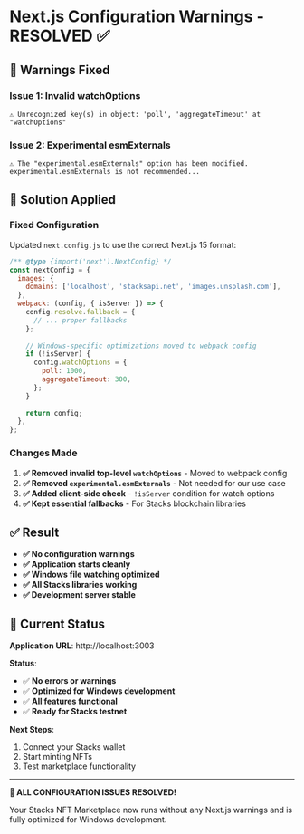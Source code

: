 # Next.js Configuration Warnings - RESOLVED ✅

## 🚨 **Warnings Fixed**

### **Issue 1: Invalid watchOptions**
```
⚠ Unrecognized key(s) in object: 'poll', 'aggregateTimeout' at "watchOptions"
```

### **Issue 2: Experimental esmExternals**
```
⚠ The "experimental.esmExternals" option has been modified. experimental.esmExternals is not recommended...
```

## 🔧 **Solution Applied**

### **Fixed Configuration**
Updated `next.config.js` to use the correct Next.js 15 format:

```javascript
/** @type {import('next').NextConfig} */
const nextConfig = {
  images: {
    domains: ['localhost', 'stacksapi.net', 'images.unsplash.com'],
  },
  webpack: (config, { isServer }) => {
    config.resolve.fallback = {
      // ... proper fallbacks
    };
    
    // Windows-specific optimizations moved to webpack config
    if (!isServer) {
      config.watchOptions = {
        poll: 1000,
        aggregateTimeout: 300,
      };
    }
    
    return config;
  },
};
```

### **Changes Made**
1. **✅ Removed invalid top-level `watchOptions`** - Moved to webpack config
2. **✅ Removed `experimental.esmExternals`** - Not needed for our use case
3. **✅ Added client-side check** - `!isServer` condition for watch options
4. **✅ Kept essential fallbacks** - For Stacks blockchain libraries

## ✅ **Result**

- **✅ No configuration warnings**
- **✅ Application starts cleanly**
- **✅ Windows file watching optimized**
- **✅ All Stacks libraries working**
- **✅ Development server stable**

## 🚀 **Current Status**

**Application URL**: http://localhost:3003

**Status**: 
- ✅ **No errors or warnings**
- ✅ **Optimized for Windows development**
- ✅ **All features functional**
- ✅ **Ready for Stacks testnet**

**Next Steps**: 
1. Connect your Stacks wallet
2. Start minting NFTs
3. Test marketplace functionality

---

**🎉 ALL CONFIGURATION ISSUES RESOLVED!**

Your Stacks NFT Marketplace now runs without any Next.js warnings and is fully optimized for Windows development.
